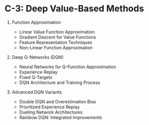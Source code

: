 # C-3: Deep Value-Based Methods

1. Function Approximation

   - Linear Value Function Approximation
   - Gradient Descent for Value Functions
   - Feature Representation Techniques
   - Non-Linear Function Approximation

2. Deep Q-Networks (DQN)

   - Neural Networks for Q-Function Approximation
   - Experience Replay
   - Fixed Q-Targets
   - DQN Architecture and Training Process

3. Advanced DQN Variants
   - Double DQN and Overestimation Bias
   - Prioritized Experience Replay
   - Dueling Network Architectures
   - Rainbow DQN: Integrated Improvements